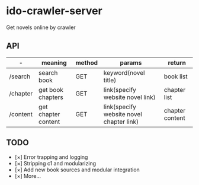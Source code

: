 # ido-crawler-server
Get novels online by crawler

## API
| - | meaning | method | params | return |
|---|---|---|---|---|
| /search| search book | GET | keyword(novel title) | book list |
| /chapter | get book chapters | GET| link(specify website novel link) | chapter list|
| /content | get chapter content | GET | link(specify website novel chapter link) | chapter content |

## TODO
- [×] Error trapping and logging
- [×] Stripping c1 and modularizing
- [×] Add new book sources and modular integration
- [×] More...